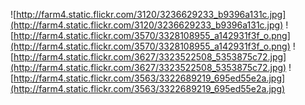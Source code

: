 ![http://farm4.static.flickr.com/3120/3236629233_b9396a131c.jpg](http://farm4.static.flickr.com/3120/3236629233_b9396a131c.jpg)
![http://farm4.static.flickr.com/3570/3328108955_a142931f3f_o.png](http://farm4.static.flickr.com/3570/3328108955_a142931f3f_o.png)
![http://farm4.static.flickr.com/3627/3323522508_5353875c72.jpg](http://farm4.static.flickr.com/3627/3323522508_5353875c72.jpg)
![http://farm4.static.flickr.com/3563/3322689219_695ed55e2a.jpg](http://farm4.static.flickr.com/3563/3322689219_695ed55e2a.jpg)